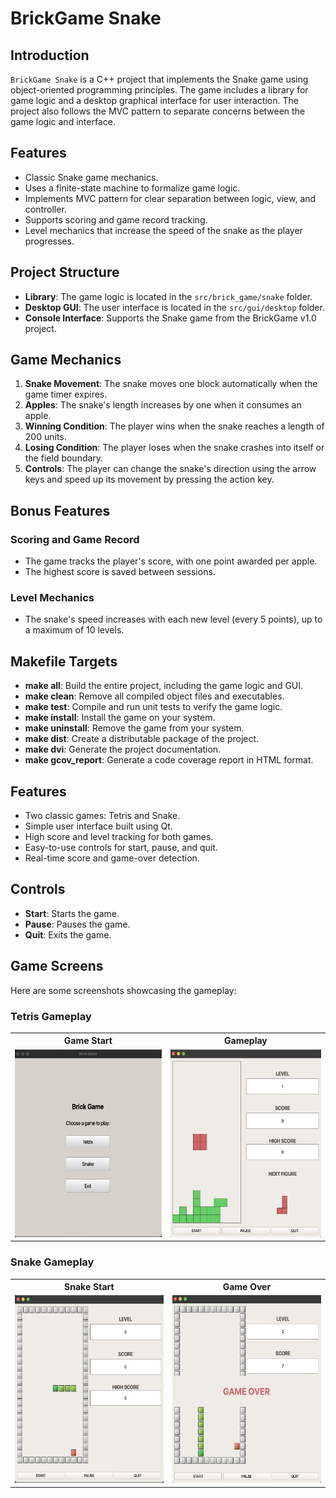 # BrickGame Snake

## Introduction

`BrickGame Snake` is a C++ project that implements the Snake game using object-oriented programming principles. The game includes a library for game logic and a desktop graphical interface for user interaction. The project also follows the MVC pattern to separate concerns between the game logic and interface.

## Features

- Classic Snake game mechanics.
- Uses a finite-state machine to formalize game logic.
- Implements MVC pattern for clear separation between logic, view, and controller.
- Supports scoring and game record tracking.
- Level mechanics that increase the speed of the snake as the player progresses.

## Project Structure

- **Library**: The game logic is located in the `src/brick_game/snake` folder.
- **Desktop GUI**: The user interface is located in the `src/gui/desktop` folder.
- **Console Interface**: Supports the Snake game from the BrickGame v1.0 project.

## Game Mechanics

1. **Snake Movement**: The snake moves one block automatically when the game timer expires.
2. **Apples**: The snake's length increases by one when it consumes an apple.
3. **Winning Condition**: The player wins when the snake reaches a length of 200 units.
4. **Losing Condition**: The player loses when the snake crashes into itself or the field boundary.
5. **Controls**: The player can change the snake's direction using the arrow keys and speed up its movement by pressing the action key.

## Bonus Features

### Scoring and Game Record

- The game tracks the player's score, with one point awarded per apple.
- The highest score is saved between sessions.

### Level Mechanics

- The snake's speed increases with each new level (every 5 points), up to a maximum of 10 levels.

## Makefile Targets

- **make all**: Build the entire project, including the game logic and GUI.
- **make clean**: Remove all compiled object files and executables.
- **make test**: Compile and run unit tests to verify the game logic.
- **make install**: Install the game on your system.
- **make uninstall**: Remove the game from your system.
- **make dist**: Create a distributable package of the project.
- **make dvi**: Generate the project documentation.
- **make gcov_report**: Generate a code coverage report in HTML format.

## Features

- Two classic games: Tetris and Snake.
- Simple user interface built using Qt.
- High score and level tracking for both games.
- Easy-to-use controls for start, pause, and quit.
- Real-time score and game-over detection.
  
## Controls

- **Start**: Starts the game.
- **Pause**: Pauses the game.
- **Quit**: Exits the game.

## Game Screens

Here are some screenshots showcasing the gameplay:

### Tetris Gameplay

<table>
  <tr>
    <th>Game Start</th>
    <th>Gameplay</th>
  </tr>
  <tr>
    <td><img src="src/docs/screenshots/Screenshot11.png" height="300"/></td>
    <td><img src="src/docs/screenshots/Screenshot41.png" height="300"/></td>
  </tr>
</table>

### Snake Gameplay

<table>
  <tr>
    <th>Snake Start</th>
    <th>Game Over</th>
  </tr>
  <tr>
    <td><img src="src/docs/screenshots/Screenshot21.png" height="300"/></td>
    <td><img src="src/docs/screenshots/Screenshot31.png" height="300"/></td>
  </tr>
</table>

